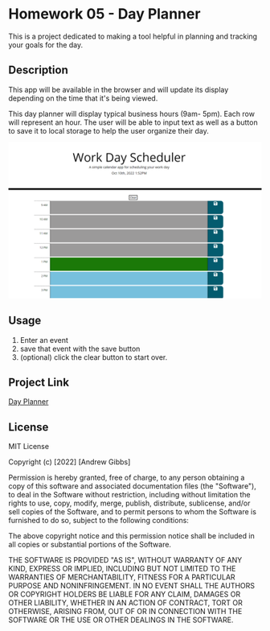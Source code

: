 # Homework 05 - Day Planner

This is a project dedicated to making a tool helpful in planning and tracking your goals for the day.

## Description
This app will be available in the browser and will update its display depending on the time that it's being viewed.

This day planner will display typical business hours (9am- 5pm). Each row will represent an hour. The user will be able to input text as well as a button to save it to local storage to help the user organize their day.

<img src="./assets/images/screenshot.png"/>

## Usage
1. Enter an event
2. save that event with the save button
3. (optional) click the clear button to start over.


## Project Link
[Day Planner](https://andrewpgibbs.github.io/Homework05/)

## License
MIT License

Copyright (c) [2022] [Andrew Gibbs]

Permission is hereby granted, free of charge, to any person obtaining a copy
of this software and associated documentation files (the "Software"), to deal
in the Software without restriction, including without limitation the rights
to use, copy, modify, merge, publish, distribute, sublicense, and/or sell
copies of the Software, and to permit persons to whom the Software is
furnished to do so, subject to the following conditions:

The above copyright notice and this permission notice shall be included in all
copies or substantial portions of the Software.

THE SOFTWARE IS PROVIDED "AS IS", WITHOUT WARRANTY OF ANY KIND, EXPRESS OR
IMPLIED, INCLUDING BUT NOT LIMITED TO THE WARRANTIES OF MERCHANTABILITY,
FITNESS FOR A PARTICULAR PURPOSE AND NONINFRINGEMENT. IN NO EVENT SHALL THE
AUTHORS OR COPYRIGHT HOLDERS BE LIABLE FOR ANY CLAIM, DAMAGES OR OTHER
LIABILITY, WHETHER IN AN ACTION OF CONTRACT, TORT OR OTHERWISE, ARISING FROM,
OUT OF OR IN CONNECTION WITH THE SOFTWARE OR THE USE OR OTHER DEALINGS IN THE
SOFTWARE.